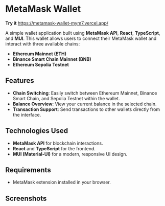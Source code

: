 # MetaMask Wallet

**Try it** https://metamask-wallet-mym7.vercel.app/

A simple wallet application built using **MetaMask API**, **React**, **TypeScript**, and **MUI**. This wallet allows users to connect their MetaMask wallet and interact with three available chains:

- **Ethereum Mainnet (ETH)**
- **Binance Smart Chain Mainnet (BNB)**
- **Ethereum Sepolia Testnet**

## Features

- **Chain Switching**: Easily switch between Ethereum Mainnet, Binance Smart Chain, and Sepolia Testnet within the wallet.
- **Balance Overview**: View your current balance in the selected chain.
- **Transaction Support**: Send transactions to other wallets directly from the interface.

## Technologies Used

- **MetaMask API** for blockchain interactions.
- **React** and **TypeScript** for the frontend.
- **MUI (Material-UI)** for a modern, responsive UI design.

## Requirements

- MetaMask extension installed in your browser.

## Screenshots


